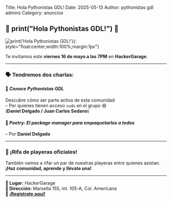 Title: Hola Pythonistas GDL!
Date: 2025-05-13
Author: pythonistas gdl admins
Category: anuncios

## 🐍 print("Hola Pythonistas GDL!") 🎉

![print('Hola Pythonistas GDL!')]({static}/images/holaPythonistasGDL.png){: style="float:center;width:100%;margin:1px"}

Te invitamos este **viernes 16 de mayo a las 7PM** en **HackerGarage**.

---

### 🗣️ Tendremos dos charlas:

#### 🔸 *Conoce Pythonistas GDL*  
Descubre cómo ser parte activa de esta comunidad  
– Por quienes tienen acceso `sudo` en el grupo 😄  
(**Daniel Delgado / Juan Carlos Sedano**)

#### 🔸 *Poetry: El package manager para empaquetarlos a todos*  
– Por **Daniel Delgado**

---

### 👕 ¡Rifa de playeras oficiales!  
También vamos a rifar un par de nuestras playeras entre quienes asistan.  
**¡Haz comunidad, aprende y llévate una!**

---
**📍 Lugar:** HackerGarage  
**📌 Dirección:** Marsella 155, int. 105-A, Col. Americana  
**🔗 [¡Regístrate aquí!](https://eventos.pythonistas-gdl.org/signup/1)**



